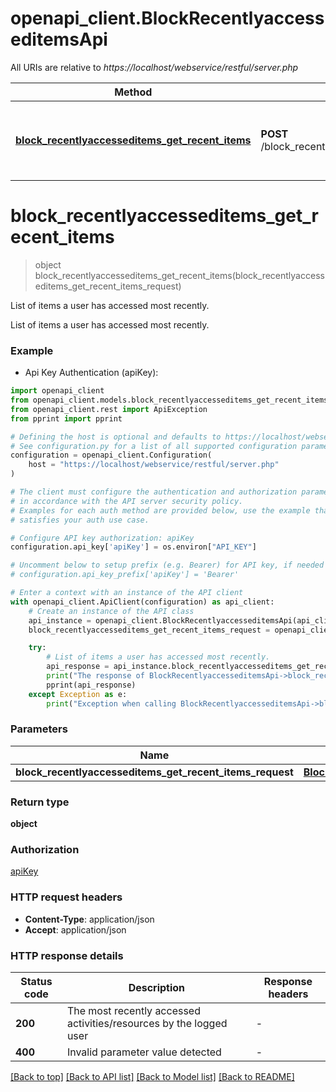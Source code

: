 # openapi_client.BlockRecentlyaccesseditemsApi

All URIs are relative to *https://localhost/webservice/restful/server.php*

Method | HTTP request | Description
------------- | ------------- | -------------
[**block_recentlyaccesseditems_get_recent_items**](BlockRecentlyaccesseditemsApi.md#block_recentlyaccesseditems_get_recent_items) | **POST** /block_recentlyaccesseditems_get_recent_items | List of items a user has accessed most recently.


# **block_recentlyaccesseditems_get_recent_items**
> object block_recentlyaccesseditems_get_recent_items(block_recentlyaccesseditems_get_recent_items_request)

List of items a user has accessed most recently.

List of items a user has accessed most recently.

### Example

* Api Key Authentication (apiKey):

```python
import openapi_client
from openapi_client.models.block_recentlyaccesseditems_get_recent_items_request import BlockRecentlyaccesseditemsGetRecentItemsRequest
from openapi_client.rest import ApiException
from pprint import pprint

# Defining the host is optional and defaults to https://localhost/webservice/restful/server.php
# See configuration.py for a list of all supported configuration parameters.
configuration = openapi_client.Configuration(
    host = "https://localhost/webservice/restful/server.php"
)

# The client must configure the authentication and authorization parameters
# in accordance with the API server security policy.
# Examples for each auth method are provided below, use the example that
# satisfies your auth use case.

# Configure API key authorization: apiKey
configuration.api_key['apiKey'] = os.environ["API_KEY"]

# Uncomment below to setup prefix (e.g. Bearer) for API key, if needed
# configuration.api_key_prefix['apiKey'] = 'Bearer'

# Enter a context with an instance of the API client
with openapi_client.ApiClient(configuration) as api_client:
    # Create an instance of the API class
    api_instance = openapi_client.BlockRecentlyaccesseditemsApi(api_client)
    block_recentlyaccesseditems_get_recent_items_request = openapi_client.BlockRecentlyaccesseditemsGetRecentItemsRequest() # BlockRecentlyaccesseditemsGetRecentItemsRequest | 

    try:
        # List of items a user has accessed most recently.
        api_response = api_instance.block_recentlyaccesseditems_get_recent_items(block_recentlyaccesseditems_get_recent_items_request)
        print("The response of BlockRecentlyaccesseditemsApi->block_recentlyaccesseditems_get_recent_items:\n")
        pprint(api_response)
    except Exception as e:
        print("Exception when calling BlockRecentlyaccesseditemsApi->block_recentlyaccesseditems_get_recent_items: %s\n" % e)
```



### Parameters


Name | Type | Description  | Notes
------------- | ------------- | ------------- | -------------
 **block_recentlyaccesseditems_get_recent_items_request** | [**BlockRecentlyaccesseditemsGetRecentItemsRequest**](BlockRecentlyaccesseditemsGetRecentItemsRequest.md)|  | 

### Return type

**object**

### Authorization

[apiKey](../README.md#apiKey)

### HTTP request headers

 - **Content-Type**: application/json
 - **Accept**: application/json

### HTTP response details

| Status code | Description | Response headers |
|-------------|-------------|------------------|
**200** | The most recently accessed activities/resources by the logged user |  -  |
**400** | Invalid parameter value detected |  -  |

[[Back to top]](#) [[Back to API list]](../README.md#documentation-for-api-endpoints) [[Back to Model list]](../README.md#documentation-for-models) [[Back to README]](../README.md)

